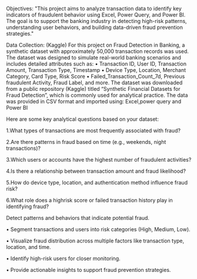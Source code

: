 Objectives:
"This project aims to analyze transaction data to identify key indicators of fraudulent behavior using Excel, Power Query, and Power BI. The goal is to support the banking industry in detecting high-risk patterns, understanding user behaviors, and building data-driven fraud prevention strategies."
 
Data Collection: (Kaggle)
For this project on Fraud Detection in Banking, a synthetic dataset with approximately 50,000 transaction records was used. The dataset was designed to simulate real-world banking scenarios and includes detailed attributes such as:
•	Transaction ID, User ID, Transaction Amount, Transaction Type, Timestamp
•	Device Type, Location, Merchant Category, Card Type, Risk Score
•	Failed_Transaction_Count_7d, Previous fraudulent Activity, Fraud Label, and more.
The dataset was downloaded from a public repository (Kaggle) titled “Synthetic Financial Datasets for Fraud Detection”, which is commonly used for analytical practice.
The data was provided in CSV format and imported using:
Excel,power query and Power BI

Here are some key analytical questions based on your dataset:

1.What types of transactions are most frequently associated with fraud?

2.Are there patterns in fraud based on time (e.g., weekends, night transactions)?

3.Which users or accounts have the highest number of fraudulent activities?

4.Is there a relationship between transaction amount and fraud likelihood?

5.How do device type, location, and authentication method influence fraud risk?

6.What role does a highrisk score or failed transaction history play in identifying fraud?

Detect patterns and behaviors that indicate potential fraud.

•	Segment transactions and users into risk categories (High, Medium, Low).

•	Visualize fraud distribution across multiple factors like transaction type, location, and time.

•	Identify high-risk users for closer monitoring.

•	Provide actionable insights to support fraud prevention strategies.
